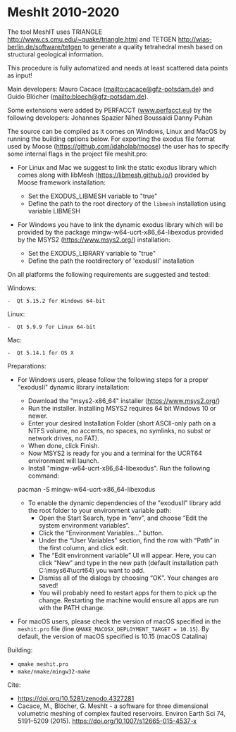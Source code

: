 MeshIt 2010-2020
================

The tool MeshIT uses TRIANGLE <http://www.cs.cmu.edu/~quake/triangle.html> and
TETGEN <http://wias-berlin.de/software/tetgen> to generate a quality
tetrahedral mesh based on structural geological information.

This procedure is fully automatized and needs at least scattered data points
as input!

Main developers: Mauro Cacace (<mailto:cacace@gfz-potsdam.de>) and
                 Guido Blöcher (<mailto:bloech@gfz-potsdam.de>).

Some extensions were added by PERFACCT (www.perfacct.eu) by the following developers:
				Johannes Spazier
				Nihed Boussaidi
				Danny Puhan

The source can be compiled as it comes on Windows, Linux and MacOS by running the building options below.
For exporting the exodus file format used by Moose (https://github.com/idaholab/moose) the user has to specify some internal flags in the project file meshit.pro:
 
*	For Linux and Mac we suggest to link the static exodus library which comes along with libMesh (https://libmesh.github.io/) provided by Moose framework installation:
	*	Set the EXODUS_LIBMESH variable to "true"
	*	Define the path to the root directory of the `libmesh` installation using variable LIBMESH

*	For Windows you have to link the dynamic exodus library which will be provided by the package mingw-w64-ucrt-x86_64-libexodus provided by the MSYS2 (https://www.msys2.org/) installation:
	*	Set the EXODUS_LIBRARY variable to "true"
	*	Define the path the rootdirectory of 'exodusII' installation
	
On all platforms the following requirements are suggested and tested:

Windows:

    -  Qt 5.15.2 for Windows 64-bit

Linux:

    -  Qt 5.9.9 for Linux 64-bit

Mac:

    -  Qt 5.14.1 for OS X

Preparations:
*	For Windows users, please follow the following steps for a proper "exodusII" dynamic library installation:
	*	Download the "msys2-x86_64" installer (https://www.msys2.org/)
	*	Run the installer. Installing MSYS2 requires 64 bit Windows 10 or newer.
	*	Enter your desired Installation Folder (short ASCII-only path on a NTFS volume, no accents, no spaces, no symlinks, no subst or network drives, no FAT).
	*	When done, click Finish.
	*	Now MSYS2 is ready for you and a terminal for the UCRT64 environment will launch.
	*	Install "mingw-w64-ucrt-x86_64-libexodus". Run the following command:
	
	pacman -S mingw-w64-ucrt-x86_64-libexodus

	*	To enable the dynamic dependencies of the "exodusII" library add the root folder to your environment variable path:
		*	Open the Start Search, type in “env”, and choose “Edit the system environment variables”.
		*	Click the “Environment Variables…” button.
		*	Under the “User Variables” section, find the row with “Path” in the first column, and click edit.
		*	The “Edit environment variable” UI will appear. Here, you can click “New” and type in the new path (default installation path C:\msys64\ucrt64) you want to add.
		*	Dismiss all of the dialogs by choosing “OK”. Your changes are saved!
		*	You will probably need to restart apps for them to pick up the change. Restarting the machine would ensure all apps are run with the PATH change.

*	For macOS users, please check the version of macOS specified in the
	`meshit.pro` file (line `QMAKE_MACOSX_DEPLOYMENT_TARGET = 10.15`). By default, the version of macOS specified is 10.15 (macOS Catalina)

Building:
*	`qmake meshit.pro`
*	`make/nmake/mingw32-make`

Cite:
*	https://doi.org/10.5281/zenodo.4327281
*	Cacace, M., Blöcher, G. MeshIt - a software for three dimensional volumetric meshing of complex faulted reservoirs. Environ Earth Sci 74, 5191–5209 (2015). https://doi.org/10.1007/s12665-015-4537-x
